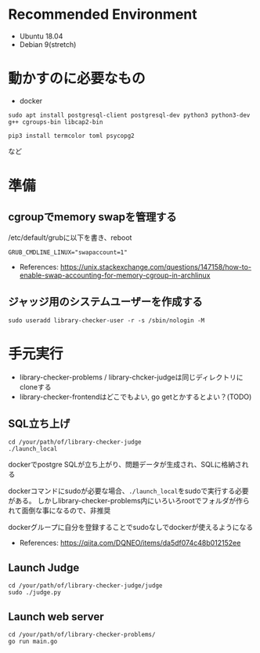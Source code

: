 # Recommended Environment

- Ubuntu 18.04
- Debian 9(stretch)

# 動かすのに必要なもの

- docker

```
sudo apt install postgresql-client postgresql-dev python3 python3-dev g++ cgroups-bin libcap2-bin

pip3 install termcolor toml psycopg2
```

など

# 準備


## cgroupでmemory swapを管理する
/etc/default/grubに以下を書き、reboot
```
GRUB_CMDLINE_LINUX="swapaccount=1"
```

- References: https://unix.stackexchange.com/questions/147158/how-to-enable-swap-accounting-for-memory-cgroup-in-archlinux


## ジャッジ用のシステムユーザーを作成する

```
sudo useradd library-checker-user -r -s /sbin/nologin -M
```

# 手元実行

- library-checker-problems / library-chcker-judgeは同じディレクトリにcloneする
- library-checker-frontendはどこでもよい, go getとかするとよい？(TODO)

## SQL立ち上げ
```
cd /your/path/of/library-checker-judge
./launch_local
```

dockerでpostgre SQLが立ち上がり、問題データが生成され、SQLに格納される

dockerコマンドにsudoが必要な場合、`./launch_local`をsudoで実行する必要がある。
しかしlibrary-checker-problems内にいろいろrootでフォルダが作られて面倒な事になるので、非推奨

dockerグループに自分を登録することでsudoなしでdockerが使えるようになる
- References: https://qiita.com/DQNEO/items/da5df074c48b012152ee

## Launch Judge
```
cd /your/path/of/library-checker-judge/judge
sudo ./judge.py
```

## Launch web server

```
cd /your/path/of/library-checker-problems/
go run main.go
```